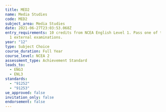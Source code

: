 ```yaml
---
title: MED2
name: Media Studies
code: MED2
subject_area: Media Studies
date: 2021-06-27T23:03:53.068Z
entry_requirements: 10 credits from NCEA English Level 1. Pass one of the Level
  1 external examinations.
year: "12"
type: Subject Choice
course_duration: Full Year
course_level: NCEA 2
assessment_type: Achievement Standard
leads_to:
  - ENG3
  - ENL3
standards:
  - "91252"
  - "91253"
ue_approved: false
invitation_only: false
endorsement: false
---
```

